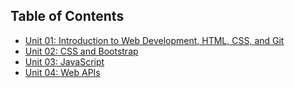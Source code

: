 ## Table of Contents
- [Unit 01: Introduction to Web Development, HTML, CSS, and Git](./Class-Content/01-HTML-Git-CSS/README.md)
- [Unit 02: CSS and Bootstrap](./Class-Content/02-CSS-Bootstrap/README.md)
- [Unit 03: JavaScript](./Class-Content/03-JavaScript/README.md)
- [Unit 04: Web APIs](./Class-Content/04-Web-APIs/README.md)